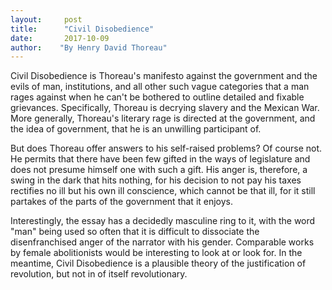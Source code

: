 ```yaml
---
layout:     post
title:      "Civil Disobedience"
date:       2017-10-09
author:    "By Henry David Thoreau"
---
```


Civil Disobedience is Thoreau's manifesto against the government and the evils of man, institutions, and all other such vague categories that a man rages against when he can't be bothered to outline detailed and fixable grievances. Specifically, Thoreau is decrying slavery and the Mexican War. More generally, Thoreau's literary rage is directed at the government, and the idea of government, that he is an unwilling participant of. 

But does Thoreau offer answers to his self-raised problems? Of course not. He permits that there have been few gifted in the ways of legislature and does not presume himself one with such a gift. His anger is, therefore, a swing in the dark that hits nothing, for his decision to not pay his taxes rectifies no ill but his own ill conscience, which cannot be that ill, for it still partakes of the parts of the government that it enjoys. 

Interestingly, the essay has a decidedly masculine ring to it, with the word "man" being used so often that it is difficult to dissociate the disenfranchised anger of the narrator with his gender. Comparable works by female abolitionists would be interesting to look at or look for. In the meantime, Civil Disobedience is a plausible theory of the justification of revolution, but not in of itself revolutionary. 